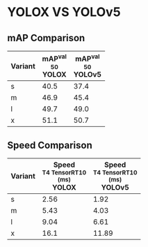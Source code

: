 ---
---

# YOLOX VS YOLOv5

## mAP Comparison

| **Variant** | <center><span style='width: 400px;'>**mAP<sup>val<br>50**<br>**YOLOX**</span></center> | <center><span style='width: 400px;'>**mAP<sup>val<br>50**<br>**YOLOv5**</span></center> |
| ----------- | -------------------------------------------------------------------------------------- | --------------------------------------------------------------------------------------- |
| s           | 40.5                                                                                   | 37.4                                                                                    |
| m           | 46.9                                                                                   | 45.4                                                                                    |
| l           | 49.7                                                                                   | 49.0                                                                                    |
| x           | 51.1                                                                                   | 50.7                                                                                    |

## Speed Comparison

| **Variant** | <center><span style='width: 200px;'>**Speed**<br><sup>T4 TensorRT10<br>(ms)</sup><br>**YOLOX**</span></center> | <center><span style='width: 200px;'>**Speed**<br><sup>T4 TensorRT10<br>(ms)</sup><br>**YOLOv5**</span></center> |
| ----------- | -------------------------------------------------------------------------------------------------------------- | --------------------------------------------------------------------------------------------------------------- |
| s           | 2.56                                                                                                           | 1.92                                                                                                            |
| m           | 5.43                                                                                                           | 4.03                                                                                                            |
| l           | 9.04                                                                                                           | 6.61                                                                                                            |
| x           | 16.1                                                                                                           | 11.89                                                                                                           |
